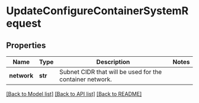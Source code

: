 # UpdateConfigureContainerSystemRequest

## Properties
Name | Type | Description | Notes
------------ | ------------- | ------------- | -------------
**network** | **str** | Subnet CIDR that will be used for the container network. | 

[[Back to Model list]](../README.md#documentation-for-models) [[Back to API list]](../README.md#documentation-for-api-endpoints) [[Back to README]](../README.md)


